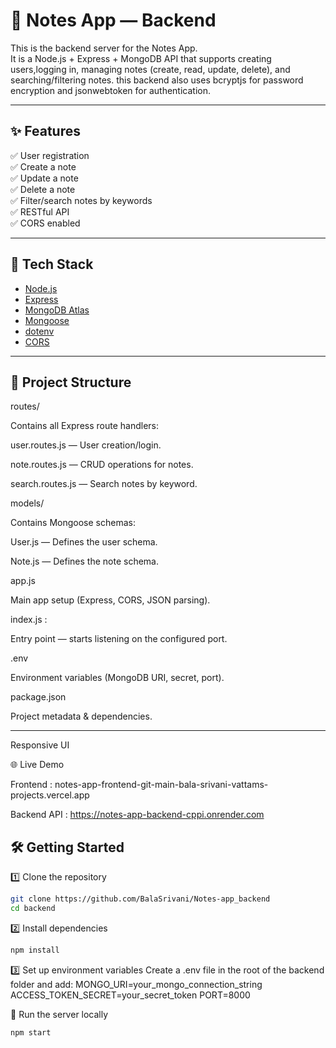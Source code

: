 # 📝 Notes App — Backend

This is the backend server for the Notes App.  
It is a Node.js + Express + MongoDB API that supports creating users,logging in, managing notes (create, read, update, delete), and searching/filtering notes.
this backend also uses bcryptjs for password encryption and jsonwebtoken for authentication.

---

## ✨ Features

✅ User registration  
✅ Create a note  
✅ Update a note  
✅ Delete a note  
✅ Filter/search notes by keywords  
✅ RESTful API  
✅ CORS enabled

---

## 🚀 Tech Stack

- [Node.js](https://nodejs.org/)
- [Express](https://expressjs.com/)
- [MongoDB Atlas](https://www.mongodb.com/cloud/atlas)
- [Mongoose](https://mongoosejs.com/)
- [dotenv](https://www.npmjs.com/package/dotenv)
- [CORS](https://www.npmjs.com/package/cors)

---

## 📂 Project Structure

routes/

Contains all Express route handlers:

user.routes.js — User creation/login.

note.routes.js — CRUD operations for notes.

search.routes.js — Search notes by keyword.

models/

Contains Mongoose schemas:

User.js — Defines the user schema.

Note.js — Defines the note schema.

app.js

Main app setup (Express, CORS, JSON parsing).

index.js :

Entry point — starts listening on the configured port.

.env

Environment variables (MongoDB URI, secret, port).

package.json

Project metadata & dependencies.


---

Responsive UI

🌐 Live Demo

Frontend : notes-app-frontend-git-main-bala-srivani-vattams-projects.vercel.app

Backend API : https://notes-app-backend-cppi.onrender.com



## 🛠️ Getting Started

1️⃣ Clone the repository
```bash
git clone https://github.com/BalaSrivani/Notes-app_backend
cd backend
```

2️⃣ Install dependencies
```bash
npm install
```

3️⃣ Set up environment variables
Create a .env file in the root of the backend folder and add:
MONGO_URI=your_mongo_connection_string
ACCESS_TOKEN_SECRET=your_secret_token
PORT=8000

🔗 Run the server locally
```bash
npm start
```
